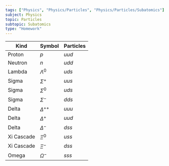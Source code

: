 ```yaml
---
tags: ["Physics", "Physics/Particles", "Physics/Particles/Subatomics"]
subject: Physics
topic: Particles
subtopic: Subatomics
type: "Homework"
---
```


| Kind       | Symbol        | Particles |
| ---------- | ------------- | --------- |
| Proton     | $p$           | $uud$     |
| Neutron    | $n$           | $udd$     |
| Lambda     | $\Lambda^0$   | $uds$     |
| Sigma      | $\Sigma^+$    | $uus$     |
| Sigma      | $\Sigma^0$    | $uds$     |
| Sigma      | $\Sigma^-$    | $dds$     |
| Delta      | $\Delta^{++}$ | $uuu$     |
| Delta      | $\Delta^+$    | $uud$     |
| Delta      | $\Delta^-$    | $dss$     |
| Xi Cascade | $\Xi^0$       | $uss$     |
| Xi Cascade | $\Xi^-$       | $dss$     |
| Omega      | $\Omega^-$    | $sss$     |
